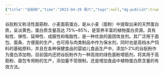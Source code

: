 ```yaml
---
{"title":"谷朊粉","time":"2023-04-29 周六","tags":null,"dg-publish":true,"permalink":"/300 评价/Z 配料详解/谷朊粉/","dgPassFrontmatter":true,"created":"2024-01-25T18:45:04.000+08:00","updated":"2024-01-25T18:45:04.000+08:00"}
---
```



谷朊粉又称活性面筋粉、小麦面筋蛋白，是从小麦（面粉）中提取出来的天然蛋白质，呈淡黄色，蛋白质含量高达 75%~85%，是营养丰富的植物蛋白资源。具有粘性、弹性、延伸性、成膜性和吸脂性，是一种优良的面团改良剂。其广泛用于面包、面条、方便面的生产，也可用与肉类制品中作为保水剂，同时也是高档水产饲料的基础原料，并且在各种保健食品的婴幼儿食品生产中，添加1-2%的谷朊粉作为蛋白添加物。目前国内还把谷朊粉作为一种高效的绿色面粉增筋剂，将其用于高筋粉、面包专用粉的生产，添加量不受限制，还是增加食品中植物蛋白质含量的有效方法。